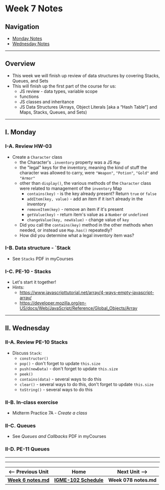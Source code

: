 # Week 7 Notes

## Navigation

- [Monday Notes](#monday)
- [Wednesday Notes](#wednesday)

<!--
- [Friday Notes](#friday)

-->

<hr>

## Overview
- This week we will finish up review of data structures by covering Stacks, Queues, and Sets
- This will finish up the first part of the course for us:
  - JS review - data types, variable scope
  - functions
  - JS classes and inheritance
  - JS Data Structures (Arrays, Object Literals [aka a “Hash Table”] and Maps, Stacks, Queues, and Sets)

<hr>

<a id="monday" />

## I. Monday

### I-A. Review HW-03

- Create a `Character` class
  - the Character's `.inventory` property was a JS `Map`
  - the "legal" keys for the inventory, meaning the kind of stuff the character was allowed to carry, were `"Weapon"`, `"Potion"`, `"Gold"` and `"Armor"`
  - other than `display()`, the various methods of the `Character` class were related to management of the `inventory` Map
    - `contains(key)` - is the key already present? Return `true` or `false`
    - `addItem(key, value)` - add an item if it isn't already in the inventory
    - `removeItem(key)` - remove an item if it's present
    - `getValue(key)` - return item's value as a `Number` or `undefined`
    - `changeValue(key, newValue)` - change value of `key`
  - Did you call the `contains(key)` method in the other methods when needed, or instead use `Map.has()` repeatedly?
  - How did you determine what a legal inventory item was?

### I-B. Data structure - `Stack
- See `Stacks` PDF in myCourses

### I-C. PE-10 - Stacks
- Let's start it together!
- Hints:
  - https://www.javascripttutorial.net/array/4-ways-empty-javascript-array/
  - https://developer.mozilla.org/en-US/docs/Web/JavaScript/Reference/Global_Objects/Array
  

<hr>

<a id="wednesday" />

## II. Wednesday

### II-A. Review PE-10 Stacks

- Discuss `Stack`:
  - `constructor()`
  - `pop()` - don't forget to update `this.size`
  - `push(newData)` - don't forget to update `this.size`
  - `peek()`
  - `contains(data)` - several ways to do this
  - `clear()` - several ways to do this, don't forget to update `this.size`
  - `toString()` - several ways to do this

### II-B. In-class exercise
- Midterm Practice 7A - *Create a class*

### II-C. Queues
- See *Queues and Callbacks* PDF in myCourses


### II-D. PE-11 Queues



<!--
<hr>


<a id="friday" />

## III. Friday

-->

<hr><hr>

| <-- Previous Unit | Home | Next Unit -->
| --- | --- | --- 
| [**Week 6 notes.md**](06.md)     |  [**IGME-102 Schedule**](../schedule.md) | **Week 078 notes.md**
